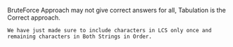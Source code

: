 BruteForce Approach may not give correct answers for all, Tabulation is the Correct approach.

```
We have just made sure to include characters in LCS only once and remaining characters in Both Strings in Order.
```